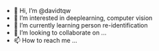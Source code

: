 - 👋 Hi, I’m @davidtqw
- 👀 I’m interested in deeplearning, computer vision
- 🌱 I’m currently learning person re-identification
- 💞️ I’m looking to collaborate on ...
- 📫 How to reach me ...

<!---
davidtqw/davidtqw is a ✨ special ✨ repository because its `README.md` (this file) appears on your GitHub profile.
You can click the Preview link to take a look at your changes.
--->
